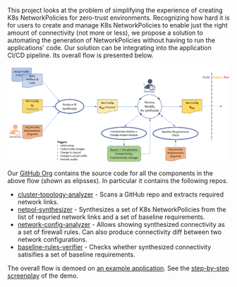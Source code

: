 This project looks at the problem of simplifying the experience of creating K8s NetworkPolicies for zero-trust environments. Recognizing how hard it is for users to create and manage K8s NetworkPolicies to enable just the right amount of connectivity (not more or less), we propose a solution to automating the generation of NetworkPolicies without having to run the applications' code. Our solution can be integrating into the application CI/CD pipeline. Its overall flow is presented below.

![Flow](flow.png)

Our [GitHub Org](https://github.com/shift-left-netconfig) contains the source code for all the components in the above flow (shown as elipsses). In particular it contains the following repos.
- [cluster-topology-analyzer](https://github.com/shift-left-netconfig/cluster-topology-analyzer) - Scans a GitHub repo and extracts required network links.
- [netpol-synthesizer](https://github.com/shift-left-netconfig/netpol-synthesizer) - Synthesizes a set of K8s NetworkPolicies from the list of requried network links and a set of baseline requirements.
- [network-config-analyzer](https://github.com/shift-left-netconfig/network-config-analyzer) - Allows showing synthesized connectivity as a set of firewall rules. Can also produce connectivity diff between two network configurations.
- [baseline-rules-verifier](https://github.com/shift-left-netconfig/baseline-rules-verifier) - Checks whether synthesized connectivity satisifies a set of baseline requirements.

The overall flow is demoed on [an example application](https://github.com/shift-left-netconfig/microservices-demo). See the [step-by-step screenplay](https://github.com/shift-left-netconfig/microservices-demo/blob/master/POC-screenplay.md) of the demo.
